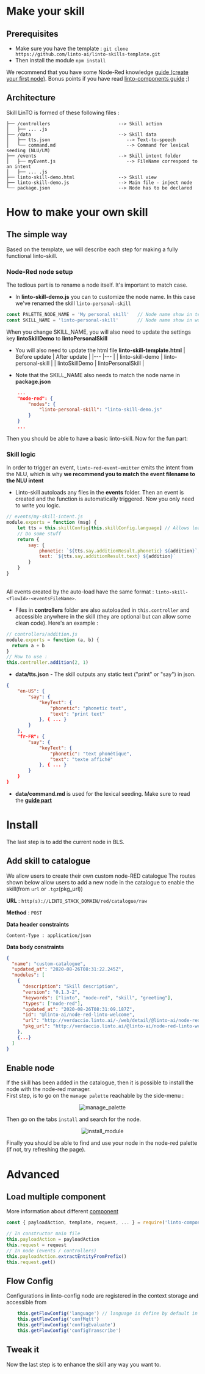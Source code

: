 # Make your skill

## Prerequisites
- Make sure you have the template : `git clone https://github.com/linto-ai/linto-skills-template.git`
- Then install the module `npm install`

We recommend that you have some Node-Red knowledge [guide (create your first node)](https://nodered.org/docs/creating-nodes/first-node). 
Bonus points if you have read [linto-components guide](skills/components?id=components) ;)

## Architecture

Skill LinTO is formed of these following files :
```
├── /controllers                         --> Skill action
│   ├── ... .js
├── /data                                --> Skill data
│   ├── tts.json                            --> Text-to-speech
│   └── command.md                          --> Command for lexical seeding (NLU/LM)
├── /events                              --> Skill intent folder
│   ├── myEvent.js                          --> FileName correspond to an intent
│   ├── ... .js
├── linto-skill-demo.html                --> Skill view
├── linto-skill-demo.js                  --> Main file - inject node
└── package.json                         --> Node has to be declared
```

# How to make your own skill

## The simple way
Based on the template, we will describe each step for making a fully functional linto-skill.

### Node-Red node setup
The tedious part is to rename a node itself. It's important to match case.

- In **linto-skill-demo.js** you can to customize the node name. In this case we've renamed the skill `linto-personal-skill`
```js
const PALETTE_NODE_NAME = 'My personal skill'   // Node name show in template
const SKILL_NAME = 'linto-personal-skill'       // Node name show in workflow 
```
When you change SKILL_NAME, you will also need to update the settings key **lintoSkillDemo** to **lintoPersonalSkill**

- You will also need to update the html file **linto-skill-template.html** 
| Before update             |  After update         |
|---                        |---                    |
| linto-skill-demo          | linto-personal-skill  |
| lintoSkillDemo            | lintoPersonalSkill    |

- Note that the SKILL_NAME also needs to match the node name in **package.json**
```json
    ...
    "node-red": {
        "nodes": {
            "linto-personal-skill": "linto-skill-demo.js"
        }
    }
    ...
```

Then you should be able to have a basic linto-skill. Now for the fun part:

### Skill logic
In order to trigger an event,  `linto-red-event-emitter` emits the intent from the NLU, which is why **we recommend you to match the event filename to the NLU intent**

- Linto-skill autoloads any files in the **events** folder. Then an event is created and the function is automatically triggered. Now you only need to write you logic.

```js
// events/my-skill-intent.js
module.exports = function (msg) {
    let tts = this.skillConfig[this.skillConfig.language] // Allows loading of the data/tts file with the defined flow language
    // Do some stuff
    return {
        say: {
            phonetic: `${tts.say.additionResult.phonetic} ${addition}`,
            text: `${tts.say.additionResult.text} ${addition}`
        }
    }
}
```
<br>All events created by the auto-load have the same format : `linto-skill-<flowId>-<eventsFileName>`.

- Files in **controllers** folder are also autoloaded in `this.controller` and accessible anywhere in the skill (they are optional but can allow some clean code). Here's an example :
```js
// controllers/addition.js
module.exports = function (a, b) {
  return a + b
}
// How to use :
this.controller.addition(2, 1)  
```

- **data/tts.json** - The skill outputs any static text ("print" or "say") in json.
```json
{
    "en-US": {
        "say": {
            "keyText": {
                "phonetic": "phonetic text",
                "text": "print text"
            }, { ... }
        }
    },
    "fr-FR": {
        "say": {
            "keyText": {
                "phonetic": "text phonétique",
                "text": "texte affiché"
            }, { ... }
        }
    }
}
```
- **data/command.md** is used for the lexical seeding. Make sure to read the [**guide part**](lexical_seeding/format?id=command) 

# Install
The last step is to add the current node in BLS. 

## Add skill to catalogue
We allow users to create their own custom node-RED catalogue
The routes shown below allow users to add a new node in the catalogue to enable the skill(from `url` or `.tgz`(pkg_url))

**URL** : `http(s)://LINTO_STACK_DOMAIN/red/catalogue/raw`

**Method** : `POST`

**Data header constraints**

```
Content-Type : application/json
```

**Data body constraints**

```json
{
  "name": "custom-catalogue",
  "updated_at": "2020-08-26T08:31:22.245Z",
  "modules": [
    {
      "description": "Skill description",
      "version": "0.1.3-2",
      "keywords": ["linto", "node-red", "skill", "greeting"],
      "types": ["node-red"],
      "updated_at": "2020-08-26T08:31:09.187Z",
      "id": "@linto-ai/node-red-linto-welcome",
      "url": "http://verdaccio.linto.ai/-/web/detail/@linto-ai/node-red-linto-welcome",
      "pkg_url": "http://verdaccio.linto.ai/@linto-ai/node-red-linto-welcome/-/@linto-ai/node-red-linto-welcome-0.1.3-2.tgz"
    },
    {...}
  ]
}
```

## Enable node
If the skill has been added in the catalogue, then it is possible to install the node with the node-red manager.
<br>First step, is to go on the `manage palette` reachable by the side-menu :
<p align="center">
  <img src="../_media/skills/depguide/manage_palette.png" alt="manage_palette"/>
</p>

Then go on the tabs `install` and search for the node.
<p align="center">
  <img src="../_media/skills/depguide/install_module.png" alt="install_module"/>
</p>
Finally you should be able to find and use your node in the node-red palette (if not, try refreshing the page).


# Advanced
## Load multiple component
More information about different [component](skills/components)

```js
const { payloadAction, template, request, ... } = require('linto-components').components

// In constructor main file
this.payloadAction = payloadAction
this.request = request
// In node (events / controllers)
this.payloadAction.extractEntityFromPrefix()
this.request.get()
```

## Flow Config
Configurations in linto-config node are registered in the context storage and accessible from 

```js
    this.getFlowConfig('language') // language is define by default in this.skillConfig.language
    this.getFlowConfig('confMqtt')
    this.getFlowConfig('configEvaluate')
    this.getFlowConfig('configTranscribe')
```

## Tweak it
Now the last step is to enhance the skill any way you want to.